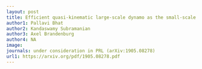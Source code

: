 ```yaml
---
layout: post
title: Efficient quasi-kinematic large-scale dynamo as the small-scale dynamo saturates (2019)
author1: Pallavi Bhat
author2: Kandaswamy Subramanian 
author3: Axel Brandenburg 
author4: NA
image: 
journals: under consideration in PRL (arXiv:1905.08278)
url1: https://arxiv.org/pdf/1905.08278.pdf
---
```


